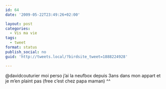 ```yaml
---
id: 64
date: '2009-05-22T23:49:26+02:00'

layout: post
categories:
  - Vis ma vie
tags:
  - tweet
format: status
publish_social: no
guid: 'http://tweets.local/?birdsite_tweet=1888224928'

---
```


@davidcouturier moi perso j’ai la neufbox depuis 3ans dans mon appart et je m’en plaint pas (free c’est chez papa maman) ^^